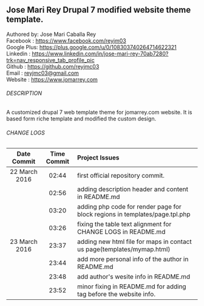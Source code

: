 ## Jose Mari Rey Drupal 7 modified website theme template.

Authored by: Jose Mari Caballa Rey<br/>
Facebook   : https://www.facebook.com/reyjm03<br/>
Google Plus: https://plus.google.com/u/0/108303740264714622321<br/>
Linkedin   : https://www.linkedin.com/in/jose-mari-rey-70ab7280?trk=nav_responsive_tab_profile_pic<br/>
Github     : https://github.com/reyjmc03<br/>
Email      : reyjmc03@gmail.com<br/>
Website    : https://www.jomarrey.com

###### DESCRIPTION
A customized drupal 7 web template theme for jomarrey.com website. It is based form riche template and modified the custom design.

###### CHANGE LOGS
| Date Commit  | Time Commit | Project Issues |
| :---: | :---: | :--- |
|  22 March 2016  | 02:44 | first official repository commit.  |
|                 | 02:56 | adding description header and content in README.md  |
|                 | 03:20 | adding php code for render page for block regions in templates/page.tpl.php  |
|                 | 03:26 | fixing the table text alignment for CHANGE LOGS in README.md |
| 23 March 2016   | 23:37 | adding new html file for maps in contact us page(templates/mymap.html) |
|                 | 23:44 | add more personal info of the author in README.md |
|                 | 23:48 | add author's wesite info in README.md |
|                 | 23:52 | minor fixing in README.md for adding <br/> tag before the website info. |
